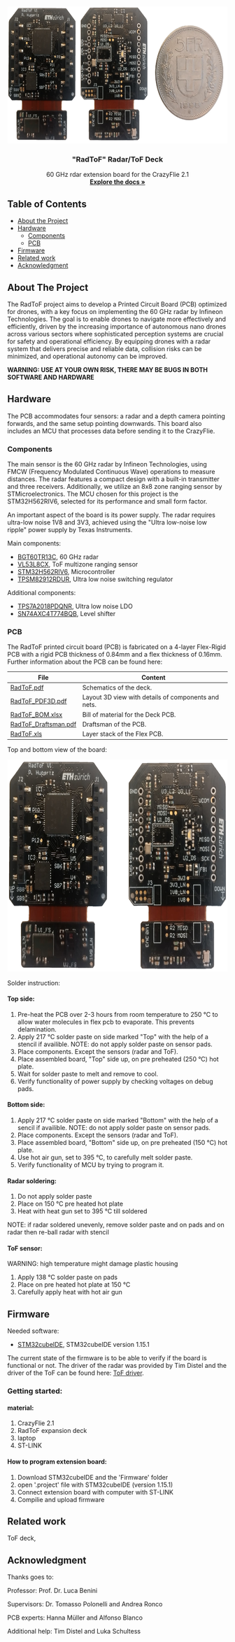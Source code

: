 <!--
*** Template source: https://github.com/othneildrew/Best-README-Template/blob/master/README.md
-->

<!-- PROJECT SHIELDS -->
<!--
*** I'm using markdown "reference style" links for readability.
*** Reference links are enclosed in brackets [ ] instead of parentheses ( ).
*** See the bottom of this document for the declaration of the reference variables
*** for contributors-url, forks-url, etc. This is an optional, concise syntax you may use.
*** https://www.markdownguide.org/basic-syntax/#reference-style-links
-->

<!-- PROJECT LOGO -->
<br />
<p align="center">
  <a>
    <img src="Pictures/RadToF_Main.png" alt="Logo" width="693" height="313">
  </a>

  <h3 align="center">"RadToF" Radar/ToF Deck</h3>

  <p align="center">
    60 GHz rdar extension board for the CrazyFlie 2.1
    <br />
    <a href="https://github.com/PatrickHup/Test"><strong>Explore the docs »</strong></a>
  </p>
</p>

<!-- TABLE OF CONTENTS -->
## Table of Contents

* [About the Project](#about-the-project)
* [Hardware](#hardware)
  * [Components](#hardware)
  * [PCB](#pcb)
* [Firmware](#firmware)
* [Related work](#related-work)
* [Acknowledgment](#acknowledgment)

<!-- ABOUT THE PROJECT -->
## About The Project

The RadToF project aims to develop a Printed Circuit Board (PCB) optimized for drones, with a key focus on implementing the 60 GHz radar by Infineon Technologies. The goal is to enable drones to navigate more effectively and efficiently, driven by the increasing importance of autonomous nano drones across various sectors where sophisticated perception systems are crucial for safety and operational efficiency. By equipping drones with a radar system that delivers precise and reliable data, collision risks can be minimized, and operational autonomy can be improved.

**WARNING: USE AT YOUR OWN RISK, THERE MAY BE BUGS IN BOTH SOFTWARE AND HARDWARE**

## Hardware

The PCB accommodates four sensors: a radar and a depth camera pointing forwards, and the same setup pointing downwards. This board also includes an MCU that processes data before sending it to the CrazyFlie.

### Components
The main sensor is the 60 GHz radar by Infineon Technologies, using FMCW (Frequency Modulated Continuous Wave) operations to measure distances. The radar features a compact design with a built-in transmitter and three receivers. Additionally, we utilize an 8x8 zone ranging sensor by STMicroelectronics. The MCU chosen for this project is the STM32H562RIV6, selected for its performance and small form factor.

An important aspect of the board is its power supply. The radar requires ultra-low noise 1V8 and 3V3, achieved using the "Ultra low-noise low ripple" power supply by Texas Instruments.

Main components:

* [BGT60TR13C][BGT60TR13C_url],			  60 GHz radar
* [VL53L8CX][VL53L8CX_url],     		  ToF multizone ranging sensor
* [STM32H562RIV6][STM32H562RIV6_url],		  Microcontroller
* [TPSM82912RDUR][TPSM82912RDUR_url],		  Ultra low noise switching regulator

Additional components:

* [TPS7A2018PDQNR][TPS7A2018PDQNR_url], 	  Ultra low noise LDO
* [SN74AXC4T774BQB][SN74AXC4T774BQB_url],	  Level shifter

### PCB 
The RadToF printed circuit board (PCB) is fabricated on a 4-layer Flex-Rigid PCB with a rigid PCB thickness of 0.84mm and a flex thickness of 0.16mm. Further information about the PCB can be found here:

File                                  | Content
--------------------------------------|--------
[RadToF.pdf]                          | Schematics of the deck.  
[RadToF_PDF3D.pdf]                    | Layout 3D view with details of components and nets.
[RadToF_BOM.xlsx]		      | Bill of material for the Deck PCB.
[RadToF_Draftsman.pdf]   	      | Draftsman of the PCB.
[RadToF.xls]		              | Layer stack of the Flex PCB.

Top and bottom view of the board:

<p align="center">
	<a>
	    <img src="Pictures/RadToF_assembled.png" alt="Logo" width="726" height="486">
	</a>
</p>

Solder instruction:

#### Top side:

1. Pre-heat the PCB over 2-3 hours from room temperature to 250 °C to allow water molecules in flex pcb to evaporate. This prevents delamination.
2. Apply 217 °C solder paste on side marked "Top" with the help of a stencil if availible. NOTE: do not apply solder paste on sensor pads.
3. Place components. Except the sensors (radar and ToF).
5. Place assembled board, "Top" side up, on pre preheated (250 °C) hot plate.
6. Wait for solder paste to melt and remove to cool.
7. Verify functionality of power supply by checking voltages on debug pads.

#### Bottom side:

1. Apply 217 °C solder paste on side marked "Bottom" with the help of a sencil if availible. NOTE: do not apply solder paste on sensor pads.
2. Place components. Except the sensors (radar and ToF).
3. Place assembled board, "Bottom" side up, on pre preheated (150 °C) hot plate.
4. Use hot air gun, set to 395 °C, to carefully melt solder paste.
5. Verify functionality of MCU by trying to program it.

#### Radar soldering:

1. Do not apply solder paste
2. Place on 150 °C pre heated hot plate
3. Heat with heat gun set to 395 °C till soldered

NOTE: if radar soldered unevenly, remove solder paste and on pads and on radar then re-ball radar with stencil

#### ToF sensor:

WARNING: high temperature might damage plastic housing

1. Apply 138 °C solder paste on pads
2. Place on pre heated hot plate at 150 °C
3. Carefully apply heat with hot air gun

## Firmware

Needed software:

* [STM32cubeIDE][stm32cubeide_url], 		STM32cubeIDE version 1.15.1

The current state of the firmware is to be able to verify if the board is functional or not. The driver of the radar was provided by Tim Distel and the driver of the ToF can be found here: [ToF driver][ToF_driver_url].

### Getting started:

#### material:

1. CrazyFlie 2.1
2. RadToF expansion deck
3. laptop
4. ST-LINK

#### How to program extension board:

1. Download STM32cubeIDE and the 'Firmware' folder
2. open '.project' file with STM32cubeIDE (version 1.15.1)
3. Connect extension board with computer with ST-LINK
4. Compilie and upload firmware

## Related work

ToF deck, 

## Acknowledgment

Thanks goes to:

Professor: Prof. Dr. Luca Benini

Supervisors: Dr. Tomasso Polonelli and Andrea Ronco

PCB experts: Hanna Müller and Alfonso Blanco

Additional help: Tim Distel and Luka Schultess

<!-- MARKDOWN LINKS & IMAGES -->
<!-- https://www.markdownguide.org/basic-syntax/#reference-style-links -->

<!--Subsection Hardware-->
[VL53L8CX_url]:    			https://www.st.com/resource/en/datasheet/vl53l8cx.pdf
[crazyflie_url]:   			https://www.bitcraze.io/products/crazyflie-2-1/
[BGT60TR13C_url]:			https://www.infineon.com/dgdl/Infineon-DS_BGT60TR13C-DataSheet-v02_49-EN.pdf?fileId=8ac78c8c7d718a49017d94bac88e5d43
[STM32H562RIV6_url]:			https://www.st.com/resource/en/datasheet/stm32h562ag.pdf
[TPSM82912RDUR_url]:			https://www.ti.com/lit/ds/symlink/tpsm82913e.pdf
[TPS7A2018PDQNR_url]:			https://www.ti.com/lit/ds/symlink/tps7a20.pdf
[SN74AXC4T774BQB_url]:			https://www.ti.com/lit/ds/symlink/sn74axc4t774.pdf
[stm32cubeide_url]: 			https://www.st.com/en/development-tools/stm32cubeide.html

[ToF_driver_url]: 			https://www.st.com/en/embedded-software/stsw-img040.html

<!--Subsection PCB-->
[RadToF.pdf]:                          /Hardware/Project_Output/RadToF.pdf
[RadToF_PDF3D.pdf]:                    /Hardware/Project_Output/RadToF_PDF3D.pdf
[RadToF_BOM.xlsx]:                     /Hardware/Project_Output/RadToF_BOM.xlsx
[RadToF_Draftsman.pdf]:                /Hardware/Project_Output/RadToF_Draftsman.pdf
[RadToF.xls]:                          /Hardware/Project_Output/RadToF.xls



[stmcubeIDE_url]:	               https://www.st.com/en/development-tools/stm32cubeide.html
[altium_url]:	                       https://www.altium.com/

